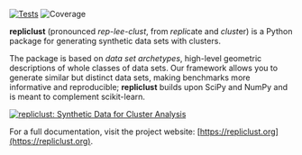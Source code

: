 [![Tests](https://github.com/mzelling/repliclust/actions/workflows/tests.yml/badge.svg)](https://github.com/mzelling/repliclust/actions/workflows/tests.yml)
![Coverage](https://img.shields.io/endpoint?url=https://gist.githubusercontent.com/mzelling/7c9e8b5cc4b5124352fb58b0c753f79f/raw/bfe0b3e29f0f92f8acad677c47e864148fecefec/repliclust__heads_dev.json)

**repliclust** (pronounced *rep*-*lee*-*clust*, from *repli*cate and *clust*er)
is a Python package for generating synthetic data sets with clusters. 

The package is based on *data set archetypes*, high-level geometric
descriptions of whole classes of data sets. Our framework allows you to
generate similar but distinct data sets, making benchmarks more
informative and reproducible; **repliclust** builds upon SciPy and NumPy
and is meant to complement scikit-learn.

[![repliclust: Synthetic Data for Cluster Analysis](./docs/source/frontpage_figure_2.svg)](https://repliclust.org)

For a full documentation, visit the project website: [https://repliclust.org](https://repliclust.org).
